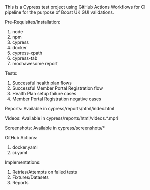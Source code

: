 This is a Cypress test project using GitHub Actions Workflows for CI pipeline for the purpose of Boost UK GUI validations.

Pre-Requisites/Installation:

1. node
2. npm
3. cypress
4. docker
5. cypress-xpath
6. cypress-tab
7. mochawesome report

Tests:

1. Successful health plan flows
2. Successful Member Portal Registration flow
3. Health Plan setup failure cases
4. Member Portal Registration negative cases

Reports:
Available in cypress/reports/html/index.html

Videos:
Available in cypress/reports/html/videos.\*.mp4

Screenshots:
Available in cypress/screenshots/\*

GitHub Actions:

1. docker.yaml
2. ci.yaml

Implementations:

1. Retries/Attempts on failed tests
2. Fixtures/Datasets
3. Reports
